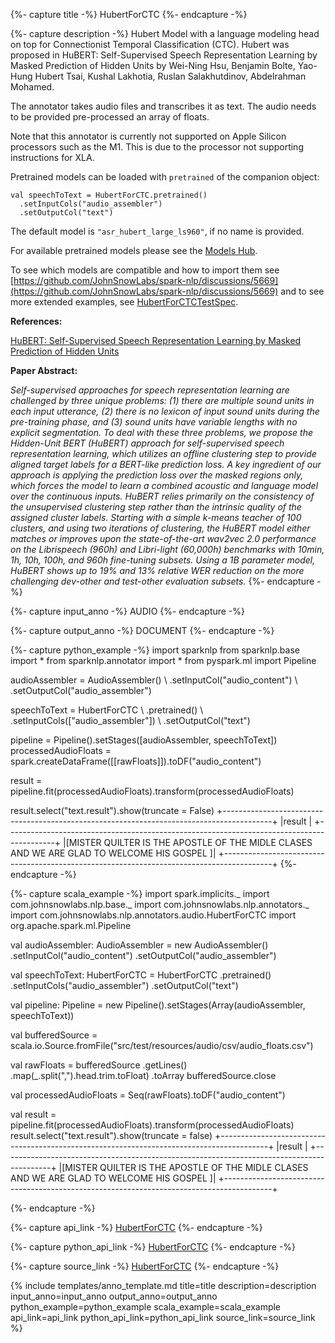 {%- capture title -%}
HubertForCTC
{%- endcapture -%}

{%- capture description -%}
Hubert Model with a language modeling head on top for Connectionist Temporal Classification
(CTC). Hubert was proposed in HuBERT: Self-Supervised Speech Representation Learning by Masked
Prediction of Hidden Units by Wei-Ning Hsu, Benjamin Bolte, Yao-Hung Hubert Tsai, Kushal
Lakhotia, Ruslan Salakhutdinov, Abdelrahman Mohamed.

The annotator takes audio files and transcribes it as text. The audio needs to be provided
pre-processed an array of floats.

Note that this annotator is currently not supported on Apple Silicon processors such as the
M1. This is due to the processor not supporting instructions for XLA.

Pretrained models can be loaded with `pretrained` of the companion object:
```
val speechToText = HubertForCTC.pretrained()
  .setInputCols("audio_assembler")
  .setOutputCol("text")
```
The default model is `"asr_hubert_large_ls960"`, if no name is provided.

For available pretrained models please see the
[Models Hub](https://sparknlp.org/models).

To see which models are compatible and how to import them see
[https://github.com/JohnSnowLabs/spark-nlp/discussions/5669](https://github.com/JohnSnowLabs/spark-nlp/discussions/5669) and to see more extended
examples, see
[HubertForCTCTestSpec](https://github.com/JohnSnowLabs/spark-nlp/blob/master/src/test/scala/com/johnsnowlabs/nlp/annotators/audio/HubertForCTCTest.scala).

**References:**

[HuBERT: Self-Supervised Speech Representation Learning by Masked Prediction of Hidden Units](https://arxiv.org/abs/2106.07447)

**Paper Abstract:**

*Self-supervised approaches for speech representation learning are challenged by three unique
problems: (1) there are multiple sound units in each input utterance, (2) there is no lexicon
of input sound units during the pre-training phase, and (3) sound units have variable lengths
with no explicit segmentation. To deal with these three problems, we propose the Hidden-Unit
BERT (HuBERT) approach for self-supervised speech representation learning, which utilizes an
offline clustering step to provide aligned target labels for a BERT-like prediction loss. A
key ingredient of our approach is applying the prediction loss over the masked regions only,
which forces the model to learn a combined acoustic and language model over the continuous
inputs. HuBERT relies primarily on the consistency of the unsupervised clustering step rather
than the intrinsic quality of the assigned cluster labels. Starting with a simple k-means
teacher of 100 clusters, and using two iterations of clustering, the HuBERT model either
matches or improves upon the state-of-the-art wav2vec 2.0 performance on the Librispeech
(960h) and Libri-light (60,000h) benchmarks with 10min, 1h, 10h, 100h, and 960h fine-tuning
subsets. Using a 1B parameter model, HuBERT shows up to 19% and 13% relative WER reduction on
the more challenging dev-other and test-other evaluation subsets.*
{%- endcapture -%}

{%- capture input_anno -%}
AUDIO
{%- endcapture -%}

{%- capture output_anno -%}
DOCUMENT
{%- endcapture -%}

{%- capture python_example -%}
import sparknlp
from sparknlp.base import *
from sparknlp.annotator import *
from pyspark.ml import Pipeline

audioAssembler = AudioAssembler() \\
    .setInputCol("audio_content") \\
    .setOutputCol("audio_assembler")

speechToText = HubertForCTC \\
    .pretrained() \\
    .setInputCols(["audio_assembler"]) \\
    .setOutputCol("text")

pipeline = Pipeline().setStages([audioAssembler, speechToText])
processedAudioFloats = spark.createDataFrame([[rawFloats]]).toDF("audio_content")

result = pipeline.fit(processedAudioFloats).transform(processedAudioFloats)

result.select("text.result").show(truncate = False)
+------------------------------------------------------------------------------------------+
|result                                                                                    |
+------------------------------------------------------------------------------------------+
|[MISTER QUILTER IS THE APOSTLE OF THE MIDLE CLASES AND WE ARE GLAD TO WELCOME HIS GOSPEL ]|
+------------------------------------------------------------------------------------------+
{%- endcapture -%}

{%- capture scala_example -%}
import spark.implicits._
import com.johnsnowlabs.nlp.base._
import com.johnsnowlabs.nlp.annotators._
import com.johnsnowlabs.nlp.annotators.audio.HubertForCTC
import org.apache.spark.ml.Pipeline

val audioAssembler: AudioAssembler = new AudioAssembler()
  .setInputCol("audio_content")
  .setOutputCol("audio_assembler")

val speechToText: HubertForCTC = HubertForCTC
  .pretrained()
  .setInputCols("audio_assembler")
  .setOutputCol("text")

val pipeline: Pipeline = new Pipeline().setStages(Array(audioAssembler, speechToText))

val bufferedSource =
  scala.io.Source.fromFile("src/test/resources/audio/csv/audio_floats.csv")

val rawFloats = bufferedSource
  .getLines()
  .map(_.split(",").head.trim.toFloat)
  .toArray
bufferedSource.close

val processedAudioFloats = Seq(rawFloats).toDF("audio_content")

val result = pipeline.fit(processedAudioFloats).transform(processedAudioFloats)
result.select("text.result").show(truncate = false)
+------------------------------------------------------------------------------------------+
|result                                                                                    |
+------------------------------------------------------------------------------------------+
|[MISTER QUILTER IS THE APOSTLE OF THE MIDLE CLASES AND WE ARE GLAD TO WELCOME HIS GOSPEL ]|
+------------------------------------------------------------------------------------------+

{%- endcapture -%}

{%- capture api_link -%}
[HubertForCTC](/api/com/johnsnowlabs/nlp/annotators/audio/HubertForCTC)
{%- endcapture -%}

{%- capture python_api_link -%}
[HubertForCTC](/api/python/reference/autosummary/sparknlp/annotator/audio/hubert_for_ctc/index.html#python.sparknlp.annotator.audio.hubert_for_ctc.HubertForCTC)
{%- endcapture -%}

{%- capture source_link -%}
[HubertForCTC](https://github.com/JohnSnowLabs/spark-nlp/tree/master/src/main/scala/com/johnsnowlabs/nlp/annotators/audio/HubertForCTC.scala)
{%- endcapture -%}

{% include templates/anno_template.md
title=title
description=description
input_anno=input_anno
output_anno=output_anno
python_example=python_example
scala_example=scala_example
api_link=api_link
python_api_link=python_api_link
source_link=source_link
%}